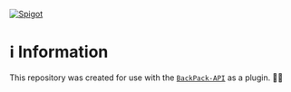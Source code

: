 [![Spigot](https://raw.githubusercontent.com/intergrav/devins-badges/refs/heads/v3/assets/cozy/available/spigot_vector.svg)](https://www.spigotmc.org/resources/mcengine-backpack-original.125365/)

# ℹ️ Information

This repository was created for use with the [`BackPack-API`](https://github.com/MCEngine/backpack-api) as a plugin. 🤖🔌
